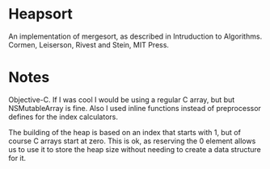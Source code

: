 # Heapsort
An implementation of mergesort, as described in Intruduction to Algorithms.  Cormen, Leiserson, Rivest and Stein, MIT Press.

# Notes
Objective-C.
If I was cool I would be using a regular C array, but but NSMutableArray is fine.  Also I used inline functions instead of preprocessor defines for the index calculators.

The building of the heap is based on an index that starts with 1, but of course C arrays start at zero.  This is ok, as reserving the 0 element allows us to use it to store the heap size without needing to create a data structure for it.
